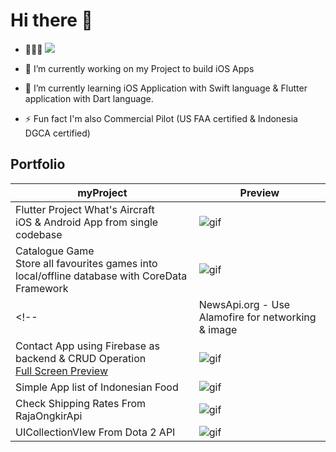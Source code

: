 # Hi there 👋

- 👨🏽‍💻  ![](https://img.shields.io/badge/Learn%20How%20To-Code%20-green)

- 🔭 I’m currently working on my Project to build iOS Apps 

- 🌱 I’m currently learning iOS Application with Swift language  & Flutter application with Dart language.

- ⚡ Fun fact I'm also Commercial Pilot (US FAA certified & Indonesia DGCA certified)  


## Portfolio


| myProject        | Preview           | 
| ------------- |---------------|
| Flutter Project What's Aircraft <br> iOS & Android App from single codebase     | ![gif](https://thumbs.gfycat.com/DisfiguredRingedCleanerwrasse-size_restricted.gif) |
| Catalogue Game <br> Store all favourites games  into local/offline database with CoreData Framework     | ![gif](https://thumbs.gfycat.com/GlaringGrandioseAntipodesgreenparakeet-size_restricted.gif) |
<!-- | NewsApi.org - Use Alamofire  for networking & image      |  <img src="https://raw.githubusercontent.com/mhalfaraby/OpsigoNewsApi/main/Screenshot/2.png" width="100" height="200"> <img src="https://raw.githubusercontent.com/mhalfaraby/OpsigoNewsApi/main/Screenshot/3.png" width="100" height="200">  |
| Contact App using Firebase as backend & CRUD Operation <br/>[Full Screen Preview](https://gfycat.com/peacefulcalculatingbaiji)      | ![gif](https://thumbs.gfycat.com/PeacefulCalculatingBaiji-size_restricted.gif) |
| Simple App list of Indonesian Food      | ![gif](https://thumbs.gfycat.com/SnappyWealthyBaiji-size_restricted.gif) |
| Check Shipping Rates From RajaOngkirApi      |![gif](https://thumbs.gfycat.com/ImpoliteTallJaeger-size_restricted.gif)  |
| UICollectionVIew From Dota 2 API      | ![gif](https://thumbs.gfycat.com/FantasticParchedArgali-size_restricted.gif) | -->
